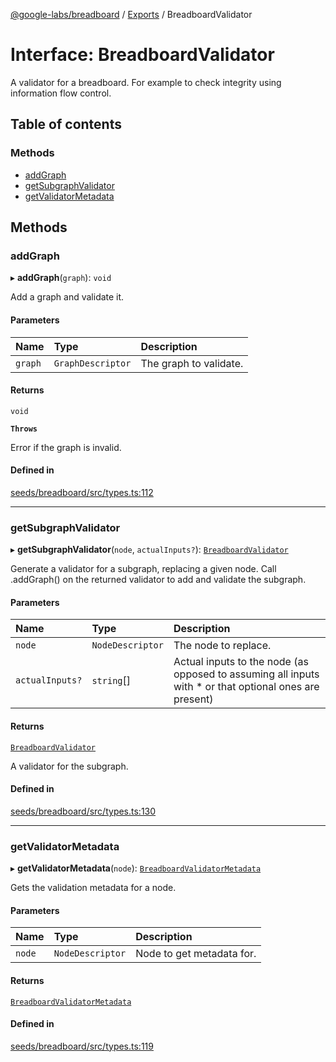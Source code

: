 [@google-labs/breadboard](../README.md) / [Exports](../modules.md) / BreadboardValidator

# Interface: BreadboardValidator

A validator for a breadboard.
For example to check integrity using information flow control.

## Table of contents

### Methods

- [addGraph](BreadboardValidator.md#addgraph)
- [getSubgraphValidator](BreadboardValidator.md#getsubgraphvalidator)
- [getValidatorMetadata](BreadboardValidator.md#getvalidatormetadata)

## Methods

### addGraph

▸ **addGraph**(`graph`): `void`

Add a graph and validate it.

#### Parameters

| Name | Type | Description |
| :------ | :------ | :------ |
| `graph` | `GraphDescriptor` | The graph to validate. |

#### Returns

`void`

**`Throws`**

Error if the graph is invalid.

#### Defined in

[seeds/breadboard/src/types.ts:112](https://github.com/google/labs-prototypes/blob/5114223/seeds/breadboard/src/types.ts#L112)

___

### getSubgraphValidator

▸ **getSubgraphValidator**(`node`, `actualInputs?`): [`BreadboardValidator`](BreadboardValidator.md)

Generate a validator for a subgraph, replacing a given node. Call
.addGraph() on the returned validator to add and validate the subgraph.

#### Parameters

| Name | Type | Description |
| :------ | :------ | :------ |
| `node` | `NodeDescriptor` | The node to replace. |
| `actualInputs?` | `string`[] | Actual inputs to the node (as opposed to assuming all inputs with * or that optional ones are present) |

#### Returns

[`BreadboardValidator`](BreadboardValidator.md)

A validator for the subgraph.

#### Defined in

[seeds/breadboard/src/types.ts:130](https://github.com/google/labs-prototypes/blob/5114223/seeds/breadboard/src/types.ts#L130)

___

### getValidatorMetadata

▸ **getValidatorMetadata**(`node`): [`BreadboardValidatorMetadata`](BreadboardValidatorMetadata.md)

Gets the validation metadata for a node.

#### Parameters

| Name | Type | Description |
| :------ | :------ | :------ |
| `node` | `NodeDescriptor` | Node to get metadata for. |

#### Returns

[`BreadboardValidatorMetadata`](BreadboardValidatorMetadata.md)

#### Defined in

[seeds/breadboard/src/types.ts:119](https://github.com/google/labs-prototypes/blob/5114223/seeds/breadboard/src/types.ts#L119)
